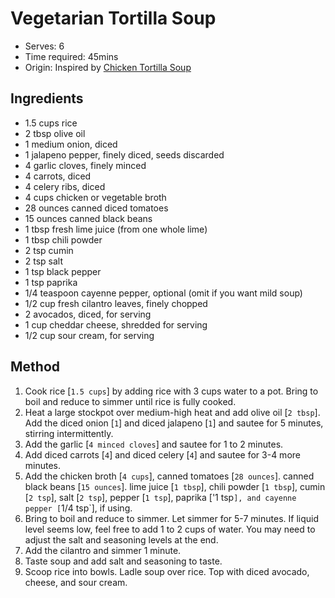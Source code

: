 # Vegetarian Tortilla Soup
* Serves: 6
* Time required: 45mins
* Origin: Inspired by [Chicken Tortilla Soup](https://www.averiecooks.com/easy-30-minute-homemade-chicken-tortilla-soup/)

## Ingredients
* 1.5 cups rice
* 2 tbsp olive oil
* 1 medium onion, diced
* 1 jalapeno pepper, finely diced, seeds discarded
* 4 garlic cloves, finely minced
* 4 carrots, diced
* 4 celery ribs, diced
* 4 cups chicken or vegetable broth
* 28 ounces canned diced tomatoes
* 15 ounces canned black beans
* 1 tbsp fresh lime juice (from one whole lime)
* 1 tbsp chili powder
* 2 tsp cumin
* 2 tsp salt
* 1 tsp black pepper
* 1 tsp paprika
* 1/4 teaspoon cayenne pepper, optional (omit if you want mild soup)
* 1/2 cup fresh cilantro leaves, finely chopped
* 2 avocados, diced, for serving
* 1 cup cheddar cheese, shredded for serving
* 1/2 cup sour cream, for serving
## Method
1. Cook rice [`1.5 cups`] by adding rice with 3 cups water to a pot. Bring to boil and reduce to simmer until rice is fully cooked.
1. Heat a large stockpot over medium-high heat and add olive oil [`2 tbsp`]. Add the diced onion [`1`] and diced jalapeno [`1`] and sautee for 5 minutes, stirring intermittently.
1. Add the garlic [`4 minced cloves`] and sautee for 1 to 2 minutes.
1. Add diced carrots [`4`] and diced celery [`4`] and sautee for 3-4 more minutes.
1. Add the chicken broth [`4 cups`], canned tomatoes [`28 ounces`]. canned black beans [`15 ounces`]. lime juice [`1 tbsp`], chili powder [`1 tbsp`], cumin [`2 tsp`], salt [`2 tsp`], pepper [`1 tsp`], paprika ['1 tsp`], and cayenne pepper [`1/4 tsp`], if using.
1. Bring to boil and reduce to simmer. Let simmer for 5-7 minutes. If liquid level seems low, feel free to add 1 to 2 cups of water. You may need to adjust the salt and seasoning levels at the end.
1. Add the cilantro and simmer 1 minute.
1. Taste soup and add salt and seasoning to taste.
1. Scoop rice into bowls. Ladle soup over rice. Top with diced avocado, cheese, and sour cream.
